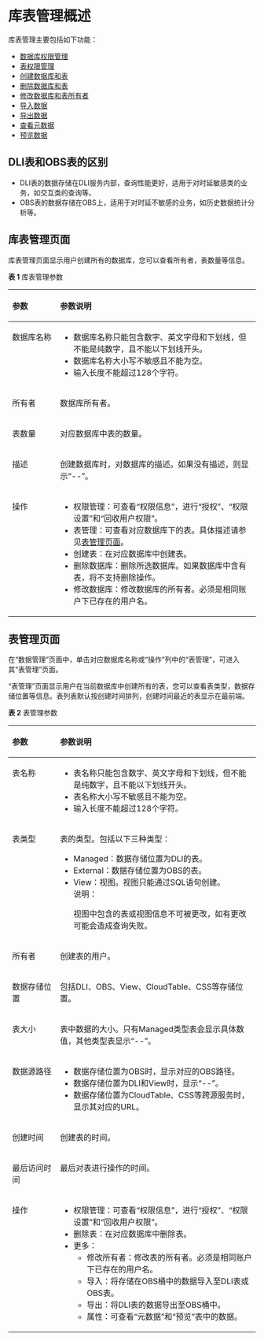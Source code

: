 # 库表管理概述<a name="dli_01_0228"></a>

库表管理主要包括如下功能：

-   [数据库权限管理](数据库权限管理.md)
-   [表权限管理](表权限管理.md)
-   [创建数据库和表](创建数据库和表.md)
-   [删除数据库和表](删除数据库和表.md)
-   [修改数据库和表所有者](修改数据库和表所有者.md)
-   [导入数据](导入数据.md)
-   [导出数据](将DLI数据导出至OBS.md)
-   [查看元数据](查看元数据.md)
-   [预览数据](预览数据.md)

## DLI表和OBS表的区别<a name="section16492487104553"></a>

-   DLI表的数据存储在DLI服务内部，查询性能更好，适用于对时延敏感类的业务，如交互类的查询等。
-   OBS表的数据存储在OBS上，适用于对时延不敏感的业务，如历史数据统计分析等。

## 库表管理页面<a name="section5483076810476"></a>

库表管理页面显示用户创建所有的数据库，您可以查看所有者，表数量等信息。

**表 1**  库表管理参数

<a name="table3950169215120"></a>
<table><thead align="left"><tr id="row2555468715120"><th class="cellrowborder" valign="top" width="19.35%" id="mcps1.2.3.1.1"><p id="p4021197415120"><a name="p4021197415120"></a><a name="p4021197415120"></a>参数</p>
</th>
<th class="cellrowborder" valign="top" width="80.65%" id="mcps1.2.3.1.2"><p id="p3594448915120"><a name="p3594448915120"></a><a name="p3594448915120"></a>参数说明</p>
</th>
</tr>
</thead>
<tbody><tr id="row46758327132"><td class="cellrowborder" valign="top" width="19.35%" headers="mcps1.2.3.1.1 "><p id="p16413434141957"><a name="p16413434141957"></a><a name="p16413434141957"></a>数据库名称</p>
</td>
<td class="cellrowborder" valign="top" width="80.65%" headers="mcps1.2.3.1.2 "><a name="ul0758121215"></a><a name="ul0758121215"></a><ul id="ul0758121215"><li>数据库名称只能包含数字、英文字母和下划线，但不能是纯数字，且不能以下划线开头。</li><li>数据库名称大小写不敏感且不能为空。</li><li>输入长度不能超过128个字符。</li></ul>
</td>
</tr>
<tr id="row31011923151038"><td class="cellrowborder" valign="top" width="19.35%" headers="mcps1.2.3.1.1 "><p id="p10671857151038"><a name="p10671857151038"></a><a name="p10671857151038"></a>所有者</p>
</td>
<td class="cellrowborder" valign="top" width="80.65%" headers="mcps1.2.3.1.2 "><p id="p89431923510"><a name="p89431923510"></a><a name="p89431923510"></a>数据库所有者。</p>
</td>
</tr>
<tr id="row36301606171658"><td class="cellrowborder" valign="top" width="19.35%" headers="mcps1.2.3.1.1 "><p id="p14394959151048"><a name="p14394959151048"></a><a name="p14394959151048"></a>表数量</p>
</td>
<td class="cellrowborder" valign="top" width="80.65%" headers="mcps1.2.3.1.2 "><p id="p51238775151048"><a name="p51238775151048"></a><a name="p51238775151048"></a>对应数据库中表的数量。</p>
</td>
</tr>
<tr id="row6424839516213"><td class="cellrowborder" valign="top" width="19.35%" headers="mcps1.2.3.1.1 "><p id="p50569641162134"><a name="p50569641162134"></a><a name="p50569641162134"></a>描述</p>
</td>
<td class="cellrowborder" valign="top" width="80.65%" headers="mcps1.2.3.1.2 "><p id="p18910361162145"><a name="p18910361162145"></a><a name="p18910361162145"></a>创建数据库时，对数据库的描述。如果没有描述，则显示“--”。</p>
</td>
</tr>
<tr id="row1662880815250"><td class="cellrowborder" valign="top" width="19.35%" headers="mcps1.2.3.1.1 "><p id="p475621615250"><a name="p475621615250"></a><a name="p475621615250"></a>操作</p>
</td>
<td class="cellrowborder" valign="top" width="80.65%" headers="mcps1.2.3.1.2 "><a name="ul15800707615"></a><a name="ul15800707615"></a><ul id="ul15800707615"><li>权限管理：可查看“权限信息”，进行“授权”、“权限设置”和“回收用户权限”。</li><li>表管理：可查看对应数据库下的表。具体描述请参见<a href="#section4377195513315">表管理页面</a>。</li><li>创建表：在对应数据库中创建表。</li><li>删除数据库：删除所选数据库。如果数据库中含有表，将不支持删除操作。</li><li>修改数据库：修改数据库的所有者。必须是相同账户下已存在的用户名。</li></ul>
</td>
</tr>
</tbody>
</table>

## 表管理页面<a name="section4377195513315"></a>

在“数据管理”页面中，单击对应数据库名称或“操作”列中的“表管理”，可进入其“表管理”页面。

“表管理”页面显示用户在当前数据库中创建所有的表，您可以查看表类型，数据存储位置等信息。表列表默认按创建时间排列，创建时间最近的表显示在最前端。

**表 2**  表管理参数

<a name="table96567183916"></a>
<table><thead align="left"><tr id="row666212153915"><th class="cellrowborder" valign="top" width="19.35%" id="mcps1.2.3.1.1"><p id="p46667183914"><a name="p46667183914"></a><a name="p46667183914"></a>参数</p>
</th>
<th class="cellrowborder" valign="top" width="80.65%" id="mcps1.2.3.1.2"><p id="p96671811393"><a name="p96671811393"></a><a name="p96671811393"></a>参数说明</p>
</th>
</tr>
</thead>
<tbody><tr id="row11671191143912"><td class="cellrowborder" valign="top" width="19.35%" headers="mcps1.2.3.1.1 "><p id="p367511143910"><a name="p367511143910"></a><a name="p367511143910"></a>表名称</p>
</td>
<td class="cellrowborder" valign="top" width="80.65%" headers="mcps1.2.3.1.2 "><a name="ul1677141143911"></a><a name="ul1677141143911"></a><ul id="ul1677141143911"><li>表名称只能包含数字、英文字母和下划线，但不能是纯数字，且不能以下划线开头。</li><li>表名称大小写不敏感且不能为空。</li><li>输入长度不能超过128个字符。</li></ul>
</td>
</tr>
<tr id="row611412316405"><td class="cellrowborder" valign="top" width="19.35%" headers="mcps1.2.3.1.1 "><p id="p1211616239406"><a name="p1211616239406"></a><a name="p1211616239406"></a>表类型</p>
</td>
<td class="cellrowborder" valign="top" width="80.65%" headers="mcps1.2.3.1.2 "><p id="p17806105744415"><a name="p17806105744415"></a><a name="p17806105744415"></a>表的类型。包括以下三种类型：</p>
<a name="ul4538122617457"></a><a name="ul4538122617457"></a><ul id="ul4538122617457"><li>Managed：数据存储位置为DLI的表。</li><li>External：数据存储位置为OBS的表。</li><li>View：视图。视图只能通过SQL语句创建。<div class="note" id="note868165110415"><a name="note868165110415"></a><a name="note868165110415"></a><span class="notetitle"> 说明： </span><div class="notebody"><p id="p176811511419"><a name="p176811511419"></a><a name="p176811511419"></a>视图中包含的表或视图信息不可被更改，如有更改可能会造成查询失败。</p>
</div></div>
</li></ul>
</td>
</tr>
<tr id="row368271163910"><td class="cellrowborder" valign="top" width="19.35%" headers="mcps1.2.3.1.1 "><p id="p126843119397"><a name="p126843119397"></a><a name="p126843119397"></a>所有者</p>
</td>
<td class="cellrowborder" valign="top" width="80.65%" headers="mcps1.2.3.1.2 "><p id="p16879163915"><a name="p16879163915"></a><a name="p16879163915"></a>创建表的用户。</p>
</td>
</tr>
<tr id="row85734934613"><td class="cellrowborder" valign="top" width="19.35%" headers="mcps1.2.3.1.1 "><p id="p15815498469"><a name="p15815498469"></a><a name="p15815498469"></a>数据存储位置</p>
</td>
<td class="cellrowborder" valign="top" width="80.65%" headers="mcps1.2.3.1.2 "><p id="p15581549154616"><a name="p15581549154616"></a><a name="p15581549154616"></a>包括DLI、OBS、View、CloudTable、CSS等存储位置。</p>
</td>
</tr>
<tr id="row2068751103914"><td class="cellrowborder" valign="top" width="19.35%" headers="mcps1.2.3.1.1 "><p id="p12689415397"><a name="p12689415397"></a><a name="p12689415397"></a>表大小</p>
</td>
<td class="cellrowborder" valign="top" width="80.65%" headers="mcps1.2.3.1.2 "><p id="p126908116391"><a name="p126908116391"></a><a name="p126908116391"></a>表中数据的大小。只有Managed类型表会显示具体数值，其他类型表显示“--”。</p>
</td>
</tr>
<tr id="row1691131143918"><td class="cellrowborder" valign="top" width="19.35%" headers="mcps1.2.3.1.1 "><p id="p12693111143913"><a name="p12693111143913"></a><a name="p12693111143913"></a>数据源路径</p>
</td>
<td class="cellrowborder" valign="top" width="80.65%" headers="mcps1.2.3.1.2 "><a name="ul11123856135213"></a><a name="ul11123856135213"></a><ul id="ul11123856135213"><li>数据存储位置为OBS时，显示对应的OBS路径。</li><li>数据存储位置为DLI和View时，显示“--”。</li><li>数据存储位置为CloudTable、CSS等跨源服务时，显示其对应的URL。</li></ul>
</td>
</tr>
<tr id="row164492116534"><td class="cellrowborder" valign="top" width="19.35%" headers="mcps1.2.3.1.1 "><p id="p1444914114533"><a name="p1444914114533"></a><a name="p1444914114533"></a>创建时间</p>
</td>
<td class="cellrowborder" valign="top" width="80.65%" headers="mcps1.2.3.1.2 "><p id="p1244981165312"><a name="p1244981165312"></a><a name="p1244981165312"></a>创建表的时间。</p>
</td>
</tr>
<tr id="row1808175125310"><td class="cellrowborder" valign="top" width="19.35%" headers="mcps1.2.3.1.1 "><p id="p108087545313"><a name="p108087545313"></a><a name="p108087545313"></a>最后访问时间</p>
</td>
<td class="cellrowborder" valign="top" width="80.65%" headers="mcps1.2.3.1.2 "><p id="p4808551537"><a name="p4808551537"></a><a name="p4808551537"></a>最后对表进行操作的时间。</p>
</td>
</tr>
<tr id="row1695151133915"><td class="cellrowborder" valign="top" width="19.35%" headers="mcps1.2.3.1.1 "><p id="p369521113915"><a name="p369521113915"></a><a name="p369521113915"></a>操作</p>
</td>
<td class="cellrowborder" valign="top" width="80.65%" headers="mcps1.2.3.1.2 "><a name="ul76971143914"></a><a name="ul76971143914"></a><ul id="ul76971143914"><li>权限管理：可查看“权限信息”，进行“授权”、“权限设置”和“回收用户权限”。</li><li>删除表：在对应数据库中删除表。</li><li>更多：<a name="ul4227813204614"></a><a name="ul4227813204614"></a><ul id="ul4227813204614"><li>修改所有者：修改表的所有者。必须是相同账户下已存在的用户名。</li><li>导入：将存储在OBS桶中的数据导入至DLI表或OBS表。</li><li>导出：将DLI表的数据导出至OBS桶中。</li><li>属性：可查看“元数据”和“预览”表中的数据。</li></ul>
</li></ul>
</td>
</tr>
</tbody>
</table>

